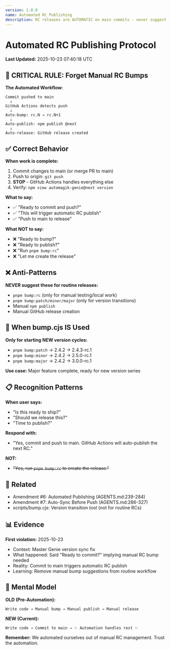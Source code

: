 ```yaml
---
version: 1.0.0
name: Automated RC Publishing
description: RC releases are AUTOMATIC on main commits - never suggest manual bumps
---
```


# Automated RC Publishing Protocol

**Last Updated:** 2025-10-23 07:40:18 UTC

## 🔴 CRITICAL RULE: Forget Manual RC Bumps

**The Automated Workflow:**
```
Commit pushed to main
  ↓
GitHub Actions detects push
  ↓
Auto-bump: rc.N → rc.N+1
  ↓
Auto-publish: npm publish @next
  ↓
Auto-release: GitHub release created
```

## ✅ Correct Behavior

**When work is complete:**
1. Commit changes to main (or merge PR to main)
2. Push to origin: `git push`
3. **STOP** - GitHub Actions handles everything else
4. Verify: `npm view automagik-genie@next version`

**What to say:**
- ✅ "Ready to commit and push?"
- ✅ "This will trigger automatic RC publish"
- ✅ "Push to main to release"

**What NOT to say:**
- ❌ "Ready to bump?"
- ❌ "Ready to publish?"
- ❌ "Run `pnpm bump:rc`"
- ❌ "Let me create the release"

## ❌ Anti-Patterns

**NEVER suggest these for routine releases:**
- `pnpm bump:rc` (only for manual testing/local work)
- `pnpm bump:patch/minor/major` (only for version transitions)
- Manual `npm publish`
- Manual GitHub release creation

## 🎯 When bump.cjs IS Used

**Only for starting NEW version cycles:**
- `pnpm bump:patch` → 2.4.2 → 2.4.3-rc.1
- `pnpm bump:minor` → 2.4.2 → 2.5.0-rc.1
- `pnpm bump:major` → 2.4.2 → 3.0.0-rc.1

**Use case:** Major feature complete, ready for new version series

## 📋 Recognition Patterns

**When user says:**
- "Is this ready to ship?"
- "Should we release this?"
- "Time to publish?"

**Respond with:**
- "Yes, commit and push to main. GitHub Actions will auto-publish the next RC."

**NOT:**
- ~~"Yes, run `pnpm bump:rc` to create the release."~~

## 🔗 Related

- Amendment #6: Automated Publishing (AGENTS.md:239-284)
- Amendment #7: Auto-Sync Before Push (AGENTS.md:286-327)
- scripts/bump.cjs: Version transition tool (not for routine RCs)

## 📊 Evidence

**First violation:** 2025-10-23
- Context: Master Genie version sync fix
- What happened: Said "Ready to commit?" implying manual RC bump needed
- Reality: Commit to main triggers automatic RC publish
- Learning: Remove manual bump suggestions from routine workflow

## 🧠 Mental Model

**OLD (Pre-Automation):**
```
Write code → Manual bump → Manual publish → Manual release
```

**NEW (Current):**
```
Write code → Commit to main → ✨ Automation handles rest ✨
```

**Remember:** We automated ourselves out of manual RC management. Trust the automation.
